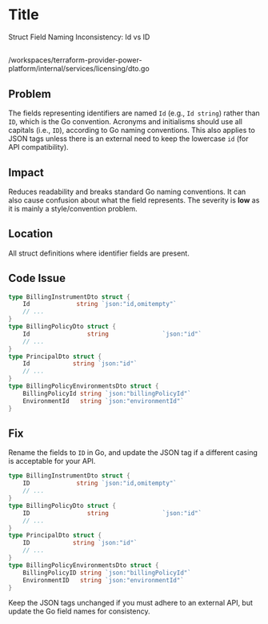 # Title

Struct Field Naming Inconsistency: Id vs ID

##

/workspaces/terraform-provider-power-platform/internal/services/licensing/dto.go

## Problem

The fields representing identifiers are named `Id` (e.g., `Id string`) rather than `ID`, which is the Go convention. Acronyms and initialisms should use all capitals (i.e., `ID`), according to Go naming conventions. This also applies to JSON tags unless there is an external need to keep the lowercase `id` (for API compatibility).

## Impact

Reduces readability and breaks standard Go naming conventions. It can also cause confusion about what the field represents. The severity is **low** as it is mainly a style/convention problem.

## Location

All struct definitions where identifier fields are present.

## Code Issue

```go
type BillingInstrumentDto struct {
	Id             string `json:"id,omitempty"`
	// ...
}
type BillingPolicyDto struct {
	Id                string               `json:"id"`
	// ...
}
type PrincipalDto struct {
	Id            string `json:"id"`
	// ...
}
type BillingPolicyEnvironmentsDto struct {
	BillingPolicyId string `json:"billingPolicyId"`
	EnvironmentId   string `json:"environmentId"`
}
```

## Fix

Rename the fields to `ID` in Go, and update the JSON tag if a different casing is acceptable for your API.

```go
type BillingInstrumentDto struct {
	ID             string `json:"id,omitempty"`
	// ...
}
type BillingPolicyDto struct {
	ID                string               `json:"id"`
	// ...
}
type PrincipalDto struct {
	ID            string `json:"id"`
	// ...
}
type BillingPolicyEnvironmentsDto struct {
	BillingPolicyID string `json:"billingPolicyId"`
	EnvironmentID   string `json:"environmentId"`
}
```

Keep the JSON tags unchanged if you must adhere to an external API, but update the Go field names for consistency.
